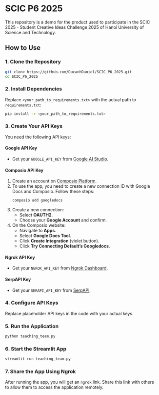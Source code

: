 # SCIC P6 2025

This repository is a demo for the product used to participate in the SCIC 2025 - Student Creative Ideas Challenge 2025 of Hanoi University of Science and Technology.

## How to Use

### 1. Clone the Repository
```sh
git clone https://github.com/DucanhDaniel/SCIC_P6_2025.git
cd SCIC_P6_2025
```

### 2. Install Dependencies
Replace `<your_path_to_requirements.txt>` with the actual path to `requirements.txt`:
```sh
pip install -r <your_path_to_requirements.txt>
```

### 3. Create Your API Keys
You need the following API keys:

#### Google API Key
- Get your `GOOGLE_API_KEY` from [Google AI Studio](https://ai.google.dev/aistudio).

#### Composio API Key
1. Create an account on [Composio Platform](https://composio.io).
2. To use the app, you need to create a new connection ID with Google Docs and Composio. Follow these steps:
   ```sh
   composio add googledocs
   ```
3. Create a new connection:
   - Select **OAUTH2**.
   - Choose your **Google Account** and confirm.
4. On the Composio website:
   - Navigate to **Apps**.
   - Select **Google Docs Tool**.
   - Click **Create Integration** (violet button).
   - Click **Try Connecting Default’s Googledocs**.

#### Ngrok API Key
- Get your `NGROK_API_KEY` from [Ngrok Dashboard](https://dashboard.ngrok.com/get-started/your-authtoken).

#### SerpAPI Key
- Get your `SERAPI_API_KEY` from [SerpAPI](https://serpapi.com/).

### 4. Configure API Keys
Replace placeholder API keys in the code with your actual keys.

### 5. Run the Application
```sh
python teaching_team.py
```

### 6. Start the Streamlit App
```sh
streamlit run teaching_team.py
```

### 7. Share the App Using Ngrok
After running the app, you will get an `ngrok` link. Share this link with others to allow them to access the application remotely.



